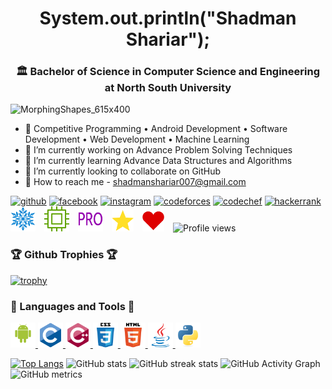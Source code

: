 <h1 align="center">System.out.println("Shadman Shariar");</h1>

<h3 align="center">🏛 Bachelor of Science in Computer Science and Engineering at North South University</h3>

![MorphingShapes_615x400](https://user-images.githubusercontent.com/33356559/92105146-384be800-ee04-11ea-8427-68bbd087037f.gif)

- 🥇 Competitive Programming • Android Development • Software Development • Web Development • Machine Learning
- 🥇 I’m currently working on Advance Problem Solving Techniques
- 🥇 I’m currently learning Advance Data Structures and Algorithms
- 🥇 I’m currently looking to collaborate on GitHub
- 🥇 How to reach me - shadmanshariar007@gmail.com

[<img src='https://cdn.jsdelivr.net/npm/simple-icons@3.0.1/icons/github.svg' alt='github' height='40'>](https://github.com/ShadmanShariar)  [<img src='https://cdn.jsdelivr.net/npm/simple-icons@3.0.1/icons/facebook.svg' alt='facebook' height='40'>](https://www.facebook.com/shadman.shahriar.007)  [<img src='https://cdn.jsdelivr.net/npm/simple-icons@3.0.1/icons/instagram.svg' alt='instagram' height='40'>](https://www.instagram.com/shadman_shariar/)  [<img src='https://cdn.jsdelivr.net/npm/simple-icons@3.0.1/icons/codeforces.svg' alt='codeforces' height='40'>](https://codeforces.com/profile/Shadman_Shariar_08)  [<img src='https://cdn.jsdelivr.net/npm/simple-icons@3.0.1/icons/codechef.svg' alt='codechef' height='40'>](https://www.codechef.com/users/masterchef_08)  [<img src='https://cdn.jsdelivr.net/npm/simple-icons@3.0.1/icons/hackerrank.svg' alt='hackerrank' height='40'>](https://www.hackerrank.com/Masterpiece_08) <a href='https://archiveprogram.github.com/'><img src='https://raw.githubusercontent.com/acervenky/animated-github-badges/master/assets/acbadge.gif' width='40' height='40'></a> <a href='https://docs.github.com/en/developers'><img src='https://raw.githubusercontent.com/acervenky/animated-github-badges/master/assets/devbadge.gif' width='40' height='40'></a> <a href='https://github.com/pricing'><img src='https://raw.githubusercontent.com/acervenky/animated-github-badges/master/assets/pro.gif' width='40' height='40'></a> <a href='https://stars.github.com/'><img src='https://raw.githubusercontent.com/acervenky/animated-github-badges/master/assets/starbadge.gif' width='35' height='35'></a> <a href='https://docs.github.com/en/github/supporting-the-open-source-community-with-github-sponsors'><img src='https://raw.githubusercontent.com/acervenky/animated-github-badges/master/assets/sponsorbadge.gif' width='35' height='35'></a> ![Profile views](https://gpvc.arturio.dev/ShadmanShariar)

<h3 align="left">🏆 Github Trophies 🏆</h3>

[![trophy](https://github-profile-trophy.vercel.app/?username=ShadmanShariar)](https://github.com/ryo-ma/github-profile-trophy)

<h3 align="left">🥇 Languages and Tools 🥇</h3>
<p align="left"> <a href="https://developer.android.com" target="_blank"> <img src="https://raw.githubusercontent.com/devicons/devicon/master/icons/android/android-original-wordmark.svg" alt="android" width="40" height="40"/> </a> <a href="https://www.cprogramming.com/" target="_blank"> <img src="https://raw.githubusercontent.com/devicons/devicon/master/icons/c/c-original.svg" alt="c" width="40" height="40"/> </a> <a href="https://www.w3schools.com/cpp/" target="_blank"> <img src="https://raw.githubusercontent.com/devicons/devicon/master/icons/cplusplus/cplusplus-original.svg" alt="cplusplus" width="40" height="40"/> </a> <a href="https://www.w3schools.com/css/" target="_blank"> <img src="https://raw.githubusercontent.com/devicons/devicon/master/icons/css3/css3-original-wordmark.svg" alt="css3" width="40" height="40"/> </a> <a href="https://www.w3.org/html/" target="_blank"> <img src="https://raw.githubusercontent.com/devicons/devicon/master/icons/html5/html5-original-wordmark.svg" alt="html5" width="40" height="40"/> </a> <a href="https://www.java.com" target="_blank"> <img src="https://raw.githubusercontent.com/devicons/devicon/master/icons/java/java-original.svg" alt="java" width="40" height="40"/> </a> <a href="https://www.python.org" target="_blank"> <img src="https://raw.githubusercontent.com/devicons/devicon/master/icons/python/python-original.svg" alt="python" width="40" height="40"/> </a> </p>

[![Top Langs](https://github-readme-stats.vercel.app/api/top-langs/?username=ShadmanShariar)](https://github.com/anuraghazra/github-readme-stats)
![GitHub stats](https://github-readme-stats.vercel.app/api?username=ShadmanShariar&show_icons=true&count_private=true)
![GitHub streak stats](https://github-readme-streak-stats.herokuapp.com/?user=ShadmanShariar)
![GitHub Activity Graph](https://activity-graph.herokuapp.com/graph?username=ShadmanShariar)
![GitHub metrics](https://metrics.lecoq.io/ShadmanShariar)
